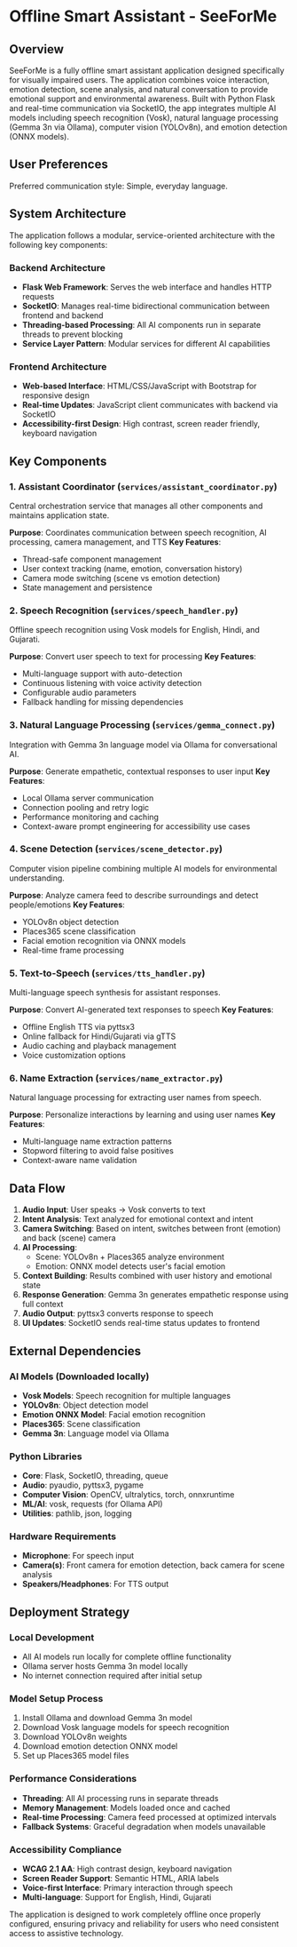 # Offline Smart Assistant - SeeForMe

## Overview

SeeForMe is a fully offline smart assistant application designed specifically for visually impaired users. The application combines voice interaction, emotion detection, scene analysis, and natural conversation to provide emotional support and environmental awareness. Built with Python Flask and real-time communication via SocketIO, the app integrates multiple AI models including speech recognition (Vosk), natural language processing (Gemma 3n via Ollama), computer vision (YOLOv8n), and emotion detection (ONNX models).

## User Preferences

Preferred communication style: Simple, everyday language.

## System Architecture

The application follows a modular, service-oriented architecture with the following key components:

### Backend Architecture
- **Flask Web Framework**: Serves the web interface and handles HTTP requests
- **SocketIO**: Manages real-time bidirectional communication between frontend and backend
- **Threading-based Processing**: All AI components run in separate threads to prevent blocking
- **Service Layer Pattern**: Modular services for different AI capabilities

### Frontend Architecture
- **Web-based Interface**: HTML/CSS/JavaScript with Bootstrap for responsive design
- **Real-time Updates**: JavaScript client communicates with backend via SocketIO
- **Accessibility-first Design**: High contrast, screen reader friendly, keyboard navigation

## Key Components

### 1. Assistant Coordinator (`services/assistant_coordinator.py`)
Central orchestration service that manages all other components and maintains application state.

**Purpose**: Coordinates communication between speech recognition, AI processing, camera management, and TTS
**Key Features**:
- Thread-safe component management
- User context tracking (name, emotion, conversation history)
- Camera mode switching (scene vs emotion detection)
- State management and persistence

### 2. Speech Recognition (`services/speech_handler.py`)
Offline speech recognition using Vosk models for English, Hindi, and Gujarati.

**Purpose**: Convert user speech to text for processing
**Key Features**:
- Multi-language support with auto-detection
- Continuous listening with voice activity detection
- Configurable audio parameters
- Fallback handling for missing dependencies

### 3. Natural Language Processing (`services/gemma_connect.py`)
Integration with Gemma 3n language model via Ollama for conversational AI.

**Purpose**: Generate empathetic, contextual responses to user input
**Key Features**:
- Local Ollama server communication
- Connection pooling and retry logic
- Performance monitoring and caching
- Context-aware prompt engineering for accessibility use cases

### 4. Scene Detection (`services/scene_detector.py`)
Computer vision pipeline combining multiple AI models for environmental understanding.

**Purpose**: Analyze camera feed to describe surroundings and detect people/emotions
**Key Features**:
- YOLOv8n object detection
- Places365 scene classification
- Facial emotion recognition via ONNX models
- Real-time frame processing

### 5. Text-to-Speech (`services/tts_handler.py`)
Multi-language speech synthesis for assistant responses.

**Purpose**: Convert AI-generated text responses to speech
**Key Features**:
- Offline English TTS via pyttsx3
- Online fallback for Hindi/Gujarati via gTTS
- Audio caching and playback management
- Voice customization options

### 6. Name Extraction (`services/name_extractor.py`)
Natural language processing for extracting user names from speech.

**Purpose**: Personalize interactions by learning and using user names
**Key Features**:
- Multi-language name extraction patterns
- Stopword filtering to avoid false positives
- Context-aware name validation

## Data Flow

1. **Audio Input**: User speaks → Vosk converts to text
2. **Intent Analysis**: Text analyzed for emotional context and intent
3. **Camera Switching**: Based on intent, switches between front (emotion) and back (scene) camera
4. **AI Processing**: 
   - Scene: YOLOv8n + Places365 analyze environment
   - Emotion: ONNX model detects user's facial emotion
5. **Context Building**: Results combined with user history and emotional state
6. **Response Generation**: Gemma 3n generates empathetic response using full context
7. **Audio Output**: pyttsx3 converts response to speech
8. **UI Updates**: SocketIO sends real-time status updates to frontend

## External Dependencies

### AI Models (Downloaded locally)
- **Vosk Models**: Speech recognition for multiple languages
- **YOLOv8n**: Object detection model
- **Emotion ONNX Model**: Facial emotion recognition
- **Places365**: Scene classification
- **Gemma 3n**: Language model via Ollama

### Python Libraries
- **Core**: Flask, SocketIO, threading, queue
- **Audio**: pyaudio, pyttsx3, pygame
- **Computer Vision**: OpenCV, ultralytics, torch, onnxruntime
- **ML/AI**: vosk, requests (for Ollama API)
- **Utilities**: pathlib, json, logging

### Hardware Requirements
- **Microphone**: For speech input
- **Camera(s)**: Front camera for emotion detection, back camera for scene analysis
- **Speakers/Headphones**: For TTS output

## Deployment Strategy

### Local Development
- All AI models run locally for complete offline functionality
- Ollama server hosts Gemma 3n model locally
- No internet connection required after initial setup

### Model Setup Process
1. Install Ollama and download Gemma 3n model
2. Download Vosk language models for speech recognition
3. Download YOLOv8n weights
4. Download emotion detection ONNX model
5. Set up Places365 model files

### Performance Considerations
- **Threading**: All AI processing runs in separate threads
- **Memory Management**: Models loaded once and cached
- **Real-time Processing**: Camera feed processed at optimized intervals
- **Fallback Systems**: Graceful degradation when models unavailable

### Accessibility Compliance
- **WCAG 2.1 AA**: High contrast design, keyboard navigation
- **Screen Reader Support**: Semantic HTML, ARIA labels
- **Voice-first Interface**: Primary interaction through speech
- **Multi-language**: Support for English, Hindi, Gujarati

The application is designed to work completely offline once properly configured, ensuring privacy and reliability for users who need consistent access to assistive technology.
